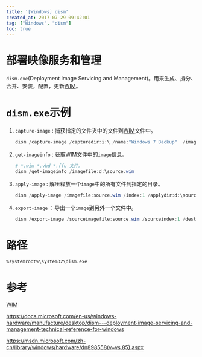 ```yaml
---
title: '[Windows] dism'
created_at: 2017-07-29 09:42:01
tag: ["Windows", "dism"]
toc: true
---
```


# 部署映像服务和管理
`dism.exe`(Deployment Image Servicing and Management)。用来生成、拆分、合并、安装，配置，更新[WIM]。

# `dism.exe`示例

1. `capture-image` : 捕获指定的文件夹中的文件到[WIM]文件中。
    ```powershell
    dism /capture-image /capturedir:i:\ /name:"Windows 7 Backup"  /imagefile:e:\backup.wim
    ```

2. `get-imageinfo` : 获取[WIM]文件中的`image`信息。
    ```powershell
    # *.wim *.vhd *.ffu 文件。
    dism /get-imageinfo /imagefile:d:\source.wim 
    ```

3. `apply-image` : 解压释放一个`image`中的所有文件到指定的目录。
    ```powershell
    dism /apply-image /imagefile:source.wim /index:1 /applydir:d:\source-1
    ```

4. `export-image` ：导出一个`image`到另外一个文件中。
    ```powershell
    dism /export-image /sourceimagefile:source.wim /sourceindex:1 /destinationimagefile:destination.wim
    ```

# 路径

`%systemroot%\system32\dism.exe`

# 参考

[WIM]

https://docs.microsoft.com/en-us/windows-hardware/manufacture/desktop/dism---deployment-image-servicing-and-management-technical-reference-for-windows

https://msdn.microsoft.com/zh-cn/library/windows/hardware/dn898558(v=vs.85).aspx

[WIM]:../wim